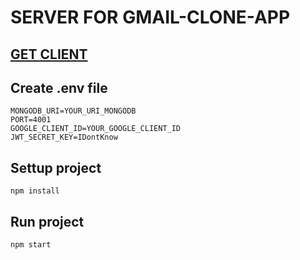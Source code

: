 # SERVER FOR GMAIL-CLONE-APP

## [GET CLIENT](https://github.com/DiepVanTy-2409/gmail-clone-client)

## Create .env file
```
MONGODB_URI=YOUR_URI_MONGODB
PORT=4001
GOOGLE_CLIENT_ID=YOUR_GOOGLE_CLIENT_ID
JWT_SECRET_KEY=IDontKnow
```

## Settup project
```
npm install
```

## Run project
```npm start```